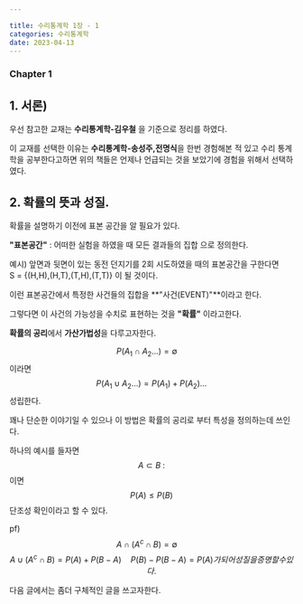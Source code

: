 ```yaml
---

title: 수리통계학 1장 - 1 
categories: 수리통계학
date: 2023-04-13 
---
```



### Chapter 1


## 1. 서론)
우선 참고한 교재는 **수리통계학-김우철** 을 기준으로 정리를 하였다.

이 교재를 선택한 이유는 **수리통계학-송성주,전명식**을 한번 경험해본 적 있고 수리 통계학을 공부한다고하면 위의 책들은 언제나 언급되는 것을 보았기에 경험을 위해서 선택하였다.

## 2. 확률의 뜻과 성질.

확률을 설명하기 이전에 표본 공간을 알 필요가 있다.

**"표본공간"** : 어떠한 실험을 하였을 때 모든 결과들의 집합 으로 정의한다. 

예시) 앞면과 뒷면이 있는 동전 던지기를 2회 시도하였을 때의 표본공간을 구한다면  
 S = {(H,H),(H,T),(T,H),(T,T)}  이 될 것이다.

이런 표본공간에서 특정한 사건들의 집합을 **"사건(EVENT)"**이라고 한다.

그렇다면 이 사건의 가능성을 수치로 표현하는 것을 **"확률"** 이라고한다.


 **확률의 공리**에서 **가산가법성**을 다루고자한다.
 
 $$ P(A_1 \cap A_2 ...) = \emptyset \quad $$ 이라면
 $$ P(A_1 \cup A_2 ...) = P(A_1) + P(A_2) ...$$ 성립한다.

꽤나 단순한 이야기일 수 있으나 이 방법은 확률의 공리로 부터 특성을 정의하는데 쓰인다.

하나의 예시를 들자면
$$ A \subset B \; : $$ 이면 $$ P(A)  \le P(B) $$ 단조성 확인이라고 할 수 있다.

pf) $$ A \cap (A^c \cap B) = \emptyset \quad $$ 
    $$ A \cup (A^c \cap B) = P(A) + P(B-A) \quad P(B) -P(B-A) = P(A)가 되어 성질을 증명할 수 있다. $$

 
다음 글에서는 좀더 구체적인 글을 쓰고자한다.